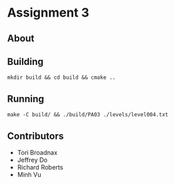# Assignment 3

## About

## Building
```
mkdir build && cd build && cmake ..
```

## Running
```
make -C build/ && ./build/PA03 ./levels/level004.txt
```

## Contributors

- Tori Broadnax
- Jeffrey Do
- Richard Roberts
- Minh Vu
